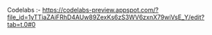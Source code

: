 Codelabs :- https://codelabs-preview.appspot.com/?file_id=1yTTiaZAiFRhD4AUw89ZexKs6zS3WV6zxnX79wiVsE_Y/edit?tab=t.0#0

